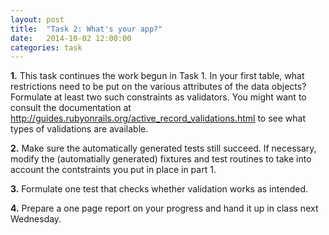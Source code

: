```yaml
---
layout: post
title:  "Task 2: What's your app?"
date:   2014-10-02 12:00:00
categories: task
---
```


**1.** This task continues the work begun in Task 1.  In your first
table, what restrictions need to be put on the various attributes of
the data objects?  Formulate at least two such constraints as
validators.  You might want to consult the documentation at
<http://guides.rubyonrails.org/active_record_validations.html> to see
what types of validations are available.

**2.** Make sure the automatically generated tests still succeed.
If necessary, modify the (automatially generated) fixtures
and test routines to take into account the contstraints you put in place in
part 1.

**3.** Formulate one test that checks whether validation works as intended.

**4.** Prepare a one page report on your progress
and hand it up in class next Wednesday.
